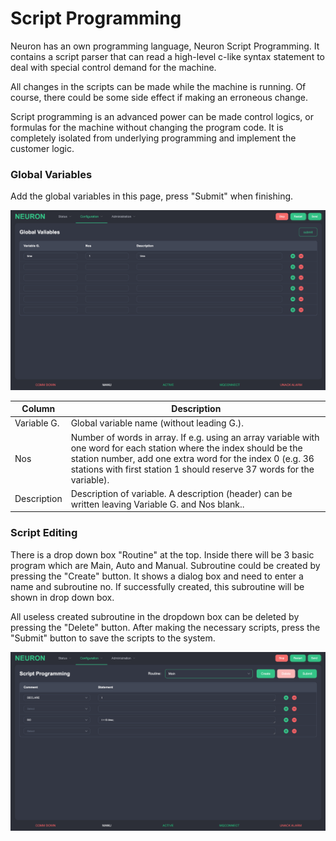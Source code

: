 # Script Programming 
Neuron has an own programming language, Neuron Script Programming. It contains a script parser that can read a high-level c-like syntax statement to deal with special control demand for the machine.

All changes in the scripts can be made while the machine is running. Of course, there could be some side effect if making an erroneous change.

Script programming is an advanced power can be made control logics, or formulas for the machine without changing the program code. It is completely isolated from underlying programming and implement the customer logic.

### Global Variables 
Add the global variables in this page, press &quot;Submit&quot; when finishing.

![](./assets/global-variables.png)

| Column      | Description                                                                                                                                                                                                                                                 |
| ----------- | ----------------------------------------------------------------------------------------------------------------------------------------------------------------------------------------------------------------------------------------------------------- |
| Variable G. | Global variable name (without leading G.).                                                                                                                                                                                                                  |
| Nos         | Number of words in array. If e.g. using an array variable with one word for each station where the index should be the station number, add one extra word for the index 0 (e.g. 36 stations with first station 1 should reserve 37 words for the variable). |
| Description | Description of variable. A description (header) can be written leaving Variable G. and Nos blank..                                                                                                                                                          |

### Script Editing 
There is a drop down box &quot;Routine&quot; at the top. Inside there will be 3 basic program which are Main, Auto and Manual. Subroutine could be created by pressing the &quot;Create&quot; button. It shows a dialog box and need to enter a name and subroutine no. If successfully created, this subroutine will be shown in drop down box.

All useless created subroutine in the dropdown box can be deleted by pressing the &quot;Delete&quot; button. After making the necessary scripts, press the &quot;Submit&quot; button to save the scripts to the system.

![](./assets/script-editing.png)
